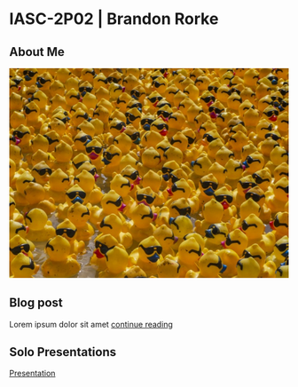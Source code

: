 # IASC-2P02 | Brandon Rorke
## About Me

![](images/rubber-duck.jpg)

## Blog post

Lorem ipsum dolor sit amet [continue reading](blog_files\blog.html)

## Solo Presentations

[Presentation](reveal\index.html)
